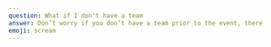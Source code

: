 ```yaml
---
question: What if I don't have a team
answer: Don’t worry if you don’t have a team prior to the event, there will be plenty of opportunities to meet other hackers and form teams when you get here!
emoji: scream
---
```

